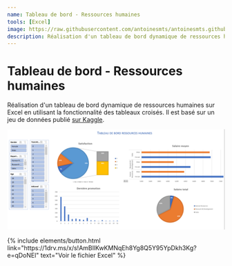 ```yaml
---
name: Tableau de bord - Ressources humaines
tools: [Excel]
image: https://raw.githubusercontent.com/antoinesmts/antoinesmts.github.io/main/_projects/Images/Tableau%20de%20bord%20RH.PNG
description: Réalisation d'un tableau de bord dynamique de ressources humaines sur Excel en utilisant la fonctionnalité des tableaux croisés.
---
```


# Tableau de bord - Ressources humaines

Réalisation d'un tableau de bord dynamique de ressources humaines sur Excel en utilisant la fonctionnalité des tableaux croisés.
Il est basé sur un jeu de données publié [sur Kaggle](https://www.kaggle.com/pavansubhasht/ibm-hr-analytics-attrition-dataset).

![preview](https://raw.githubusercontent.com/antoinesmts/antoinesmts.github.io/main/_projects/Images/Tableau%20de%20bord%20RH.PNG)

<p class="text-center">
{% include elements/button.html link="https://1drv.ms/x/s!AmBIlKwKMNqEh8Yg8Q5Y95YpDkh3Kg?e=qDoNEl" text="Voir le fichier Excel" %}
</p>
